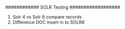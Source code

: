 ############ SOLR Testing ##################
1. Solr 4 vs Solr 8 compare records 
2. Difference DOC insert in to  SOLR8 